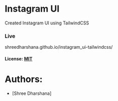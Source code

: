 # Instagram UI

Created Instagram UI using TailwindCSS

### Live

shreedharshana.github.io/instagram_ui-tailwindcss/

#### License: [MIT](LICENSE)

# Authors:

- [Shree Dharshana]
